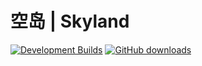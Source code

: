 # 空岛 | Skyland
[![Development Builds](https://github.com/Anvil-Dev/AnvilCraft-Skyland/actions/workflows/ci.yml/badge.svg)](https://github.com/Anvil-Dev/AnvilCraft-Skyland/actions/workflows/ci.yml)
[![GitHub downloads](https://img.shields.io/github/downloads/Anvil-Dev/AnvilCraft-Skyland/total?label=Github%20downloads&logo=github)](https://github.com/Anvil-Dev/AnvilCraft-Skyland/releases)
